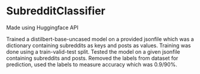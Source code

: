 # SubredditClassifier
Made using Huggingface API

Trained a distilbert-base-uncased model on a provided jsonfile which was a dictionary containing subreddits as keys and posts as values.
Training was done using a train-valid-test split.
Tested the model on a given jsonfile containing subreddits and posts. Removed the labels from dataset for prediction, used the labels to measure accuracy which was 0.9/90%.
